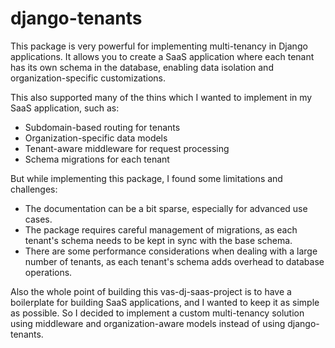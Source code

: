 # django-tenants


This package is very powerful for implementing multi-tenancy in Django applications. It allows you to create a SaaS application where each tenant has its own schema in the database, enabling data isolation and organization-specific customizations.

This also supported many of the thins which I wanted to implement in my SaaS application, such as:
- Subdomain-based routing for tenants
- Organization-specific data models
- Tenant-aware middleware for request processing
- Schema migrations for each tenant

But while implementing this package, I found some limitations and challenges:
- The documentation can be a bit sparse, especially for advanced use cases.
- The package requires careful management of migrations, as each tenant's schema needs to be kept in sync with the base schema.
- There are some performance considerations when dealing with a large number of tenants, as each tenant's schema adds overhead to database operations.

Also the whole point of building this vas-dj-saas-project is to have a boilerplate for building SaaS applications, and I wanted to keep it as simple as possible. So I decided to implement a custom multi-tenancy solution using middleware and organization-aware models instead of using django-tenants.